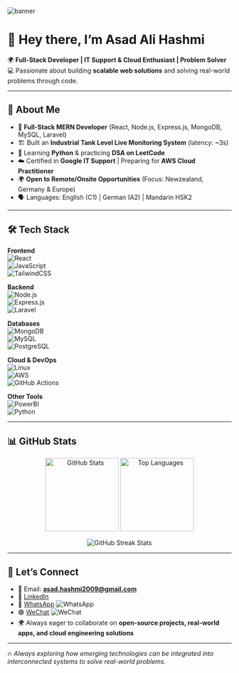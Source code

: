 <!-- Profile Banner (Optional - Replace with your own image if you want) -->
![banner](https://user-images.githubusercontent.com/74038190/216154632-24ef2f35-7a06-4b7e-a3e6-68af6a80b274.png)

# 👋 Hey there, I’m **Asad Ali Hashmi**  

🌍 **Full-Stack Developer | IT Support & Cloud Enthusiast | Problem Solver**  
💻 Passionate about building **scalable web solutions** and solving real-world problems through code.  

---

## 🚀 About Me  
- 🔹 **Full-Stack MERN Developer** (React, Node.js, Express.js, MongoDB, MySQL, Laravel)  
- 🏗️ Built an **Industrial Tank Level Live Monitoring System** (latency: ~3s)  
- 🐍 Learning **Python** & practicing **DSA on LeetCode**  
- ☁️ Certified in **Google IT Support** | Preparing for **AWS Cloud Practitioner**  
- 🌍 **Open to Remote/Onsite Opportunities** (Focus: Newzealand, Germany & Europe)  
- 🗣️ Languages: English (C1) | German (A2) | Mandarin HSK2  

---

## 🛠️ Tech Stack  

**Frontend**  
![React](https://img.shields.io/badge/React-61DAFB?style=for-the-badge&logo=react&logoColor=black)  
![JavaScript](https://img.shields.io/badge/JavaScript-F7DF1E?style=for-the-badge&logo=javascript&logoColor=black)  
![TailwindCSS](https://img.shields.io/badge/TailwindCSS-38B2AC?style=for-the-badge&logo=tailwind-css&logoColor=white)  

**Backend**  
![Node.js](https://img.shields.io/badge/Node.js-339933?style=for-the-badge&logo=nodedotjs&logoColor=white)  
![Express.js](https://img.shields.io/badge/Express.js-000000?style=for-the-badge&logo=express&logoColor=white)  
![Laravel](https://img.shields.io/badge/Laravel-FF2D20?style=for-the-badge&logo=laravel&logoColor=white)  

**Databases**  
![MongoDB](https://img.shields.io/badge/MongoDB-4EA94B?style=for-the-badge&logo=mongodb&logoColor=white)  
![MySQL](https://img.shields.io/badge/MySQL-4479A1?style=for-the-badge&logo=mysql&logoColor=white)  
![PostgreSQL](https://img.shields.io/badge/PostgreSQL-316192?style=for-the-badge&logo=postgresql&logoColor=white)  

**Cloud & DevOps**  
![Linux](https://img.shields.io/badge/Linux-FCC624?style=for-the-badge&logo=linux&logoColor=black)  
![AWS](https://img.shields.io/badge/AWS-232F3E?style=for-the-badge&logo=amazon-aws&logoColor=white)  
![GitHub Actions](https://img.shields.io/badge/GitHub%20Actions-2088FF?style=for-the-badge&logo=github-actions&logoColor=white)  

**Other Tools**  
![PowerBI](https://img.shields.io/badge/Power%20BI-F2C811?style=for-the-badge&logo=powerbi&logoColor=black)  
![Python](https://img.shields.io/badge/Python-3776AB?style=for-the-badge&logo=python&logoColor=white)  

---

## 📊 GitHub Stats  

<p align="center">
  <img src="https://github-readme-stats.vercel.app/api?username=Hashmi1997&show_icons=true&theme=tokyonight" alt="GitHub Stats" height="165"/>
  <img src="https://github-readme-stats.vercel.app/api/top-langs/?username=Hashmi1997&layout=compact&theme=tokyonight" alt="Top Languages" height="165"/>
</p>  

<p align="center">
  <img src="https://github-readme-streak-stats.herokuapp.com/?user=Hashmi1997&theme=tokyonight" alt="GitHub Streak Stats"/>
</p>  

---

## 🤝 Let’s Connect  

- 📧 Email: **asad.hashmi2009@gmail.com**  
- 💼 [LinkedIn](https://www.linkedin.com/)
- 💬 [WhatsApp](https://wa.me/923350248997) ![WhatsApp](https://img.shields.io/badge/WhatsApp-25D366?style=for-the-badge&logo=whatsapp&logoColor=white)  
- 🟢 [WeChat](https://wechat.com/) ![WeChat](https://img.shields.io/badge/WeChat-07C160?style=for-the-badge&logo=wechat&logoColor=white)
- 🌍 Always eager to collaborate on **open-source projects, real-world apps, and cloud engineering solutions**  

---

🔥 *Always exploring how emerging technologies can be integrated into interconnected systems to solve real-world problems.*  
